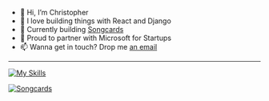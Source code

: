 - 👋 Hi, I’m Christopher
- 👀 I love building things with React and Django
- 🌱 Currently building [Songcards](http://songcards.io/)
- 🚀 Proud to partner with Microsoft for Startups
- 📫 Wanna get in touch? Drop me [an email](mailto:chris@unlockyoursound.com)
___

[![My Skills](https://skillicons.dev/icons?i=py,react,typescript,django,github,html,git,heroku,nextjs,fastapi)](https://skillicons.dev)

[![Songcards](https://songcardsmedia.s3.amazonaws.com/sc-pink-1000-500.png)](https://beta.songcards.io/)

<!---
carvalhochris/carvalhochris is a ✨ special ✨ repository because its `README.md` (this file) appears on your GitHub profile.
You can click the Preview link to take a look at your changes.
--->
